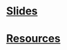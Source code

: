 # [Slides](https://github.com/tropChaud/Presentations/blob/main/2022_05_GRIMMCon/GRIMMCon_Control%20Compass.pdf)

# [Resources](https://github.com/tropChaud/Presentations/blob/main/2022_05_GRIMMCon/Resources.md)
